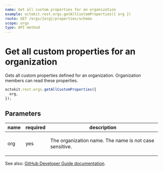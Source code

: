 ```yaml
---
name: Get all custom properties for an organization
example: octokit.rest.orgs.getAllCustomProperties({ org })
route: GET /orgs/{org}/properties/schema
scope: orgs
type: API method
---
```


# Get all custom properties for an organization

Gets all custom properties defined for an organization.
Organization members can read these properties.

```js
octokit.rest.orgs.getAllCustomProperties({
  org,
});
```

## Parameters

<table>
  <thead>
    <tr>
      <th>name</th>
      <th>required</th>
      <th>description</th>
    </tr>
  </thead>
  <tbody>
    <tr><td>org</td><td>yes</td><td>

The organization name. The name is not case sensitive.

</td></tr>
  </tbody>
</table>

See also: [GitHub Developer Guide documentation](https://docs.github.com/rest/orgs/custom-properties#get-all-custom-properties-for-an-organization).
